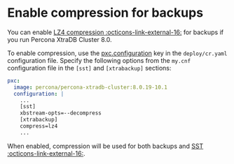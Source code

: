 # Enable compression for backups

You can enable [LZ4 compression :octicons-link-external-16:](https://en.wikipedia.org/wiki/LZ4_(compression_algorithm))
for backups if you run Percona XtraDB Cluster 8.0.

To enable compression, use the [pxc.configuration](operator.md#pxcconfiguration)
key in the `deploy/cr.yaml` configuration file. Specify the following options from the `my.cnf` configuration file in the `[sst]` and `[xtrabackup]` sections:

```yaml
pxc:
  image: percona/percona-xtradb-cluster:8.0.19-10.1
  configuration: |
    ...
    [sst]
    xbstream-opts=--decompress
    [xtrabackup]
    compress=lz4
    ...
```

When enabled, compression will be used for both backups and [SST :octicons-link-external-16:](https://docs.percona.com/percona-xtradb-cluster/8.0/state-snapshot-transfer.html).


